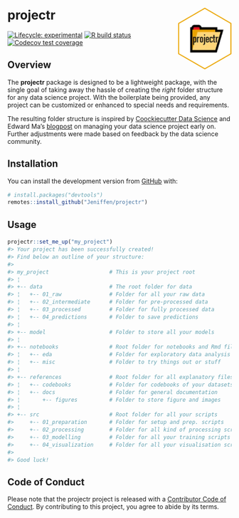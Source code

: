 
<!-- README.md is generated from README.Rmd. Please edit that file -->

# projectr <a href='#'><img src='man/figures/logo.png' align="right" height="138.5" /></a>

<!-- badges: start -->

[![Lifecycle:
experimental](https://img.shields.io/badge/lifecycle-experimental-orange)](#)
[![R build
status](https://github.com/Jeniffen/projectr/workflows/R-CMD-check/badge.svg)](https://github.com/Jeniffen/projectr/actions)
[![Codecov test
coverage](https://codecov.io/gh/Jeniffen/projectr/branch/master/graph/badge.svg)](https://codecov.io/gh/Jeniffen/projectr?branch=master)
<!-- badges: end -->

## Overview

The **projectr** package is designed to be a lightweight package, with
the single goal of taking away the hassle of creating the *right* folder
structure for any data science project. With the boilerplate being
provided, any project can be customized or enhanced to special needs and
requirements.

The resulting folder structure is inspired by [Coockiecutter Data
Science](https://tinyurl.com/y89ay63o) and Edward Ma’s
[blogpost](https://tinyurl.com/ybghtonj) on managing your data science
project early on. Further adjustments were made based on feedback by the
data science community.

## Installation

You can install the development version from
[GitHub](https://github.com/) with:

``` r
# install.packages("devtools")
remotes::install_github("Jeniffen/projectr")
```

## Usage

``` r
projectr::set_me_up("my_project")
#> Your project has been successfully created!
#> Find below an outline of your structure:
#> 
#> my_project                   # This is your project root                
#> ¦                                                                       
#> +-- data                     # The root folder for data                 
#> ¦   +-- 01_raw               # Folder for all your raw data             
#> ¦   +-- 02_intermediate      # Folder for pre-processed data            
#> ¦   +-- 03_processed         # Folder for fully processed data          
#> ¦   +-- 04_predictions       # Folder to save predictions               
#> ¦                                                                       
#> +-- model                    # Folder to store all your models          
#> ¦                                                                       
#> +-- notebooks                # Root folder for notebooks and Rmd files  
#> ¦   +-- eda                  # Folder for exploratory data analysis     
#> ¦   +-- misc                 # Folder to try things out or stuff        
#> ¦                                                                       
#> +-- references               # Root folder for all explanatory files    
#> ¦   +-- codebooks            # Folder for codebooks of your datasets    
#> ¦   +-- docs                 # Folder for general documentation         
#> ¦       +-- figures          # Folder to store figure and images        
#> ¦                                                                       
#> +-- src                      # Root folder for all your scripts         
#>     +-- 01_preparation       # Folder for setup and prep. scripts       
#>     +-- 02_processing        # Folder for all kind of processing scripts
#>     +-- 03_modelling         # Folder for all your training scripts     
#>     +-- 04_visualization     # Folder for all your visualisation scripts
#> 
#> Good luck!
```

## Code of Conduct

Please note that the projectr project is released with a [Contributor
Code of Conduct](#). By contributing to this project, you agree to abide
by its terms.
